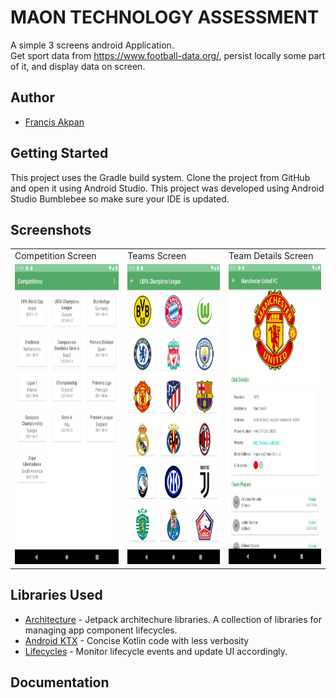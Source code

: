 # MAON TECHNOLOGY ASSESSMENT

A simple 3 screens android Application.  
Get sport data from https://www.football-data.org/, persist locally some part of it, and display data on screen.

## Author

- [Francis Akpan](https://www.github.com/francisakpan)

Getting Started
---------------
This project uses the Gradle build system.  Clone the project from GitHub and open it using Android Studio.
This project was developed using Android Studio Bumblebee so make sure your IDE is updated.


Screenshots
-----------


<table>
  <tr>
    <td>Competition Screen</td>
     <td>Teams Screen</td>
     <td>Team Details Screen</td>
  </tr>
  <tr>
    <td><img src="/screenshots/screenshot-one.png" width=270 height=480></td>
    <td><img src="/screenshots/screenshot-two.png" width=270 height=480></td>
    <td><img src="/screenshots/screenshot-three.png" width=270 height=480></td>
  </tr>
 </table>


Libraries Used
--------------
* [Architecture][10] - Jetpack architechure libraries. A collection of libraries  for managing app component lifecycles.
* [Android KTX][2] - Concise Kotlin code with less verbosity
* [Lifecycles][12] - Monitor lifecycle events and update UI accordingly.


[0]: https://developer.android.com/jetpack/components
[2]: https://developer.android.com/kotlin/ktx
[4]: https://developer.android.com/training/testing/
[10]: https://developer.android.com/jetpack/arch/
[12]: https://developer.android.com/topic/libraries/architecture/lifecycle

## Documentation
